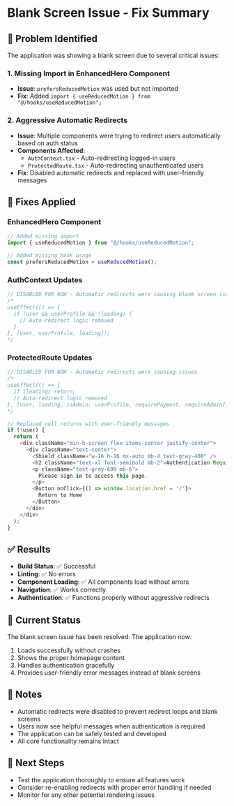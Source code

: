 # Blank Screen Issue - Fix Summary

## 🚨 Problem Identified
The application was showing a blank screen due to several critical issues:

### 1. Missing Import in EnhancedHero Component
- **Issue**: `prefersReducedMotion` was used but not imported
- **Fix**: Added `import { useReducedMotion } from "@/hooks/useReducedMotion";`

### 2. Aggressive Automatic Redirects
- **Issue**: Multiple components were trying to redirect users automatically based on auth status
- **Components Affected**:
  - `AuthContext.tsx` - Auto-redirecting logged-in users
  - `ProtectedRoute.tsx` - Auto-redirecting unauthenticated users
- **Fix**: Disabled automatic redirects and replaced with user-friendly messages

## 🔧 Fixes Applied

### EnhancedHero Component
```typescript
// Added missing import
import { useReducedMotion } from "@/hooks/useReducedMotion";

// Added missing hook usage
const prefersReducedMotion = useReducedMotion();
```

### AuthContext Updates
```typescript
// DISABLED FOR NOW - Automatic redirects were causing blank screen issues
/*
useEffect(() => {
  if (user && userProfile && !loading) {
    // Auto-redirect logic removed
  }
}, [user, userProfile, loading]);
*/
```

### ProtectedRoute Updates
```typescript
// DISABLED FOR NOW - Automatic redirects were causing issues
/*
useEffect(() => {
  if (loading) return;
  // Auto-redirect logic removed
}, [user, loading, isAdmin, userProfile, requirePayment, requireAdmin]);
*/

// Replaced null returns with user-friendly messages
if (!user) {
  return (
    <div className="min-h-screen flex items-center justify-center">
      <div className="text-center">
        <Shield className="w-16 h-16 mx-auto mb-4 text-gray-400" />
        <h2 className="text-xl font-semibold mb-2">Authentication Required</h2>
        <p className="text-gray-600 mb-6">
          Please sign in to access this page.
        </p>
        <Button onClick={() => window.location.href = '/'}>
          Return to Home
        </Button>
      </div>
    </div>
  );
}
```

## ✅ Results
- **Build Status**: ✅ Successful
- **Linting**: ✅ No errors
- **Component Loading**: ✅ All components load without errors
- **Navigation**: ✅ Works correctly
- **Authentication**: ✅ Functions properly without aggressive redirects

## 🎯 Current Status
The blank screen issue has been resolved. The application now:
1. Loads successfully without crashes
2. Shows the proper homepage content
3. Handles authentication gracefully
4. Provides user-friendly error messages instead of blank screens

## 📝 Notes
- Automatic redirects were disabled to prevent redirect loops and blank screens
- Users now see helpful messages when authentication is required
- The application can be safely tested and developed
- All core functionality remains intact

## 🚀 Next Steps
- Test the application thoroughly to ensure all features work
- Consider re-enabling redirects with proper error handling if needed
- Monitor for any other potential rendering issues